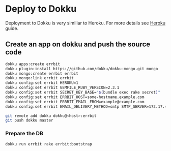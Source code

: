 # Deploy to Dokku

Deployment to Dokku is very similiar to Heroku.
For more details see [Heroku](heroku.md) guide.

## Create an app on dokku and push the source code

```bash
dokku apps:create errbit
dokku plugin:install https://github.com/dokku/dokku-mongo.git mongo
dokku mongo:create errbit errbit
dokku mongo:link errbit errbit
dokku config:set errbit HEROKU=1
dokku config:set errbit GEMFILE_RUBY_VERSION=2.3.1
dokku config:set errbit SECRET_KEY_BASE="$(bundle exec rake secret)"
dokku config:set errbit ERRBIT_HOST=some-hostname.example.com
dokku config:set errbit ERRBIT_EMAIL_FROM=example@example.com
dokku config:set errbit EMAIL_DELIVERY_METHOD=smtp SMTP_SERVER=172.17.42.1

git remote add dokku dokku@<host>:errbit
git push dokku master
```

### Prepare the DB

```bash
dokku run errbit rake errbit:bootstrap
```
